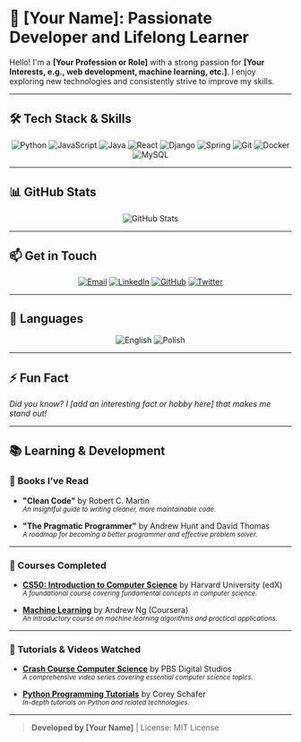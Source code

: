 # 🌟 [Your Name]: Passionate Developer and Lifelong Learner

Hello! I'm a **[Your Profession or Role]** with a strong passion for **[Your Interests, e.g., web development, machine learning, etc.]**. I enjoy exploring new technologies and consistently strive to improve my skills.

---

## 🛠️ Tech Stack & Skills

<div align="center">
  <img src="https://img.icons8.com/color/48/000000/python.png" alt="Python" title="Python"/>
  <img src="https://img.icons8.com/color/48/000000/javascript.png" alt="JavaScript" title="JavaScript"/>
  <img src="https://img.icons8.com/color/48/000000/java-coffee-cup-logo.png" alt="Java" title="Java"/>
  <img src="https://img.icons8.com/color/48/000000/react-native.png" alt="React" title="React"/>
  <img src="https://img.icons8.com/color/48/000000/django.png" alt="Django" title="Django"/>
  <img src="https://img.icons8.com/color/48/000000/spring-logo.png" alt="Spring" title="Spring"/>
  <img src="https://img.icons8.com/color/48/000000/git.png" alt="Git" title="Git"/>
  <img src="https://img.icons8.com/color/48/000000/docker.png" alt="Docker" title="Docker"/>
  <img src="https://img.icons8.com/ios-filled/50/000000/mysql-logo.png" alt="MySQL" title="MySQL"/>
</div>

---

## 📊 GitHub Stats

<div align="center">
  <img src="https://github-readme-stats.vercel.app/api?username=yourusername&show_icons=true&theme=radical" alt="GitHub Stats">
</div>

---

## 📫 Get in Touch

<div align="center">
  <a href="mailto:your.email@example.com"><img src="https://img.icons8.com/color/48/000000/apple-mail.png" alt="Email" title="Email"/></a>
  <a href="https://www.linkedin.com/in/yourprofile"><img src="https://img.icons8.com/color/48/000000/linkedin.png" alt="LinkedIn" title="LinkedIn"/></a>
  <a href="https://github.com/yourusername"><img src="https://img.icons8.com/color/48/000000/github--v1.png" alt="GitHub" title="GitHub"/></a>
  <a href="https://twitter.com/yourhandle"><img src="https://img.icons8.com/color/48/000000/twitter.png" alt="Twitter" title="Twitter"/></a>
</div>

---

## 💬 Languages

<div align="center">
  <img src="https://img.shields.io/badge/-English-007ACC?style=for-the-badge" alt="English">
  <img src="https://img.shields.io/badge/-Polish-DC143C?style=for-the-badge" alt="Polish">
</div>

---

## ⚡ Fun Fact

*Did you know? I [add an interesting fact or hobby here] that makes me stand out!*

---

## 📚 Learning & Development

### 📘 Books I’ve Read

- **"Clean Code"** by Robert C. Martin  
  <sup>*An insightful guide to writing cleaner, more maintainable code.*</sup>

- **"The Pragmatic Programmer"** by Andrew Hunt and David Thomas  
  <sup>*A roadmap for becoming a better programmer and effective problem solver.*</sup>

---

### 📜 Courses Completed

- **[CS50: Introduction to Computer Science](https://www.edx.org/course/cs50s-introduction-to-computer-science)** by Harvard University (edX)  
  <sup>*A foundational course covering fundamental concepts in computer science.*</sup>

- **[Machine Learning](https://www.coursera.org/learn/machine-learning)** by Andrew Ng (Coursera)  
  <sup>*An introductory course on machine learning algorithms and practical applications.*</sup>

---

### 🎥 Tutorials & Videos Watched

- **[Crash Course Computer Science](https://www.youtube.com/playlist?list=PL8dPuuaLjXtPAJr1ysd5yGIyiSFuh0mIL)** by PBS Digital Studios  
  <sup>*A comprehensive video series covering essential computer science topics.*</sup>

- **[Python Programming Tutorials](https://www.youtube.com/user/schafer5)** by Corey Schafer  
  <sup>*In-depth tutorials on Python and related technologies.*</sup>

---

> **Developed by [Your Name]** | License: MIT License
